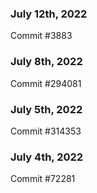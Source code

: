 ### July 12th, 2022

Commit #3883

### July 8th, 2022

Commit #294081

### July 5th, 2022

Commit #314353


### July 4th, 2022

Commit #72281

